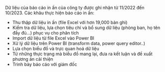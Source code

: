 Dữ liệu của báo cáo in ấn của công ty được ghi nhận từ 11/2022 đến 10/2023.
Các khâu thực hiện báo cáo in ấn:
- Thu thập dữ liệu in ấn (file Excel với hơn 19,000 bản ghi)
- Kiểm tra dữ liệu, lựa chọn tiêu chí và bổ sung dữ liệu (phòng ban, họ tên đầy đủ...) phục vụ cho phân tích
- Import dữ liệu từ file Excel vào Power BI
- Xử lý dữ liệu trên Power BI (transform data, power query editor..)
- Lựa chọn biểu đồ và trực quan hoá dữ liệu
- Từ những thực trạng mà biểu đồ mang lại, đưa ra kết luận và đề xuất phương án cải thiện
- Trình bày báo cáo với giám đốc
